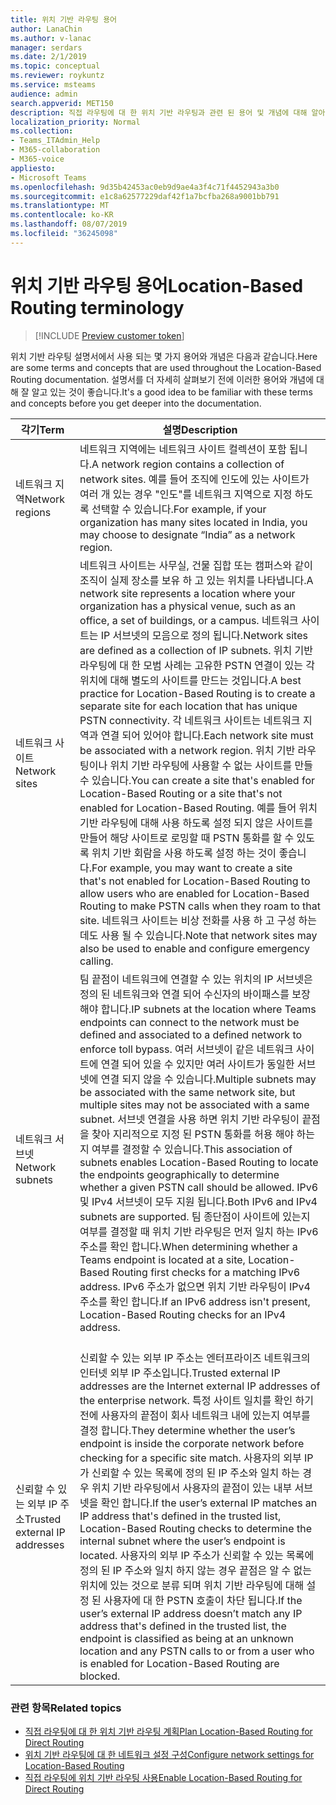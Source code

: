 ```yaml
---
title: 위치 기반 라우팅 용어
author: LanaChin
ms.author: v-lanac
manager: serdars
ms.date: 2/1/2019
ms.topic: conceptual
ms.reviewer: roykuntz
ms.service: msteams
audience: admin
search.appverid: MET150
description: 직접 라우팅에 대 한 위치 기반 라우팅과 관련 된 용어 및 개념에 대해 알아봅니다.
localization_priority: Normal
ms.collection:
- Teams_ITAdmin_Help
- M365-collaboration
- M365-voice
appliesto:
- Microsoft Teams
ms.openlocfilehash: 9d35b42453ac0eb9d9ae4a3f4c71f4452943a3b0
ms.sourcegitcommit: e1c8a62577229daf42f1a7bcfba268a9001bb791
ms.translationtype: MT
ms.contentlocale: ko-KR
ms.lasthandoff: 08/07/2019
ms.locfileid: "36245098"
---
```

# <a name="location-based-routing-terminology"></a><span data-ttu-id="25ac0-103">위치 기반 라우팅 용어</span><span class="sxs-lookup"><span data-stu-id="25ac0-103">Location-Based Routing terminology</span></span>

> [!INCLUDE [Preview customer token](includes/preview-feature.md)] 

<span data-ttu-id="25ac0-104">위치 기반 라우팅 설명서에서 사용 되는 몇 가지 용어와 개념은 다음과 같습니다.</span><span class="sxs-lookup"><span data-stu-id="25ac0-104">Here are some terms and concepts that are used throughout the Location-Based Routing documentation.</span></span> <span data-ttu-id="25ac0-105">설명서를 더 자세히 살펴보기 전에 이러한 용어와 개념에 대해 잘 알고 있는 것이 좋습니다.</span><span class="sxs-lookup"><span data-stu-id="25ac0-105">It's a good idea to be familiar with these terms and concepts before you get deeper into the documentation.</span></span>

|<span data-ttu-id="25ac0-106">각기</span><span class="sxs-lookup"><span data-stu-id="25ac0-106">Term</span></span>  |<span data-ttu-id="25ac0-107">설명</span><span class="sxs-lookup"><span data-stu-id="25ac0-107">Description</span></span>  |
|---------|---------|
|<span data-ttu-id="25ac0-108">네트워크 지역</span><span class="sxs-lookup"><span data-stu-id="25ac0-108">Network regions</span></span>     | <span data-ttu-id="25ac0-109">네트워크 지역에는 네트워크 사이트 컬렉션이 포함 됩니다.</span><span class="sxs-lookup"><span data-stu-id="25ac0-109">A network region contains a collection of network sites.</span></span> <span data-ttu-id="25ac0-110">예를 들어 조직에 인도에 있는 사이트가 여러 개 있는 경우 "인도"를 네트워크 지역으로 지정 하도록 선택할 수 있습니다.</span><span class="sxs-lookup"><span data-stu-id="25ac0-110">For example, if your organization has many sites located in India, you may choose to designate “India” as a network region.</span></span>        |
|<span data-ttu-id="25ac0-111">네트워크 사이트</span><span class="sxs-lookup"><span data-stu-id="25ac0-111">Network sites</span></span>    | <span data-ttu-id="25ac0-112">네트워크 사이트는 사무실, 건물 집합 또는 캠퍼스와 같이 조직이 실제 장소를 보유 하 고 있는 위치를 나타냅니다.</span><span class="sxs-lookup"><span data-stu-id="25ac0-112">A network site represents a location where your organization has a physical venue, such as an office, a set of buildings, or a campus.</span></span> <span data-ttu-id="25ac0-113">네트워크 사이트는 IP 서브넷의 모음으로 정의 됩니다.</span><span class="sxs-lookup"><span data-stu-id="25ac0-113">Network sites are defined as a collection of IP subnets.</span></span> <span data-ttu-id="25ac0-114">위치 기반 라우팅에 대 한 모범 사례는 고유한 PSTN 연결이 있는 각 위치에 대해 별도의 사이트를 만드는 것입니다.</span><span class="sxs-lookup"><span data-stu-id="25ac0-114">A best practice for Location-Based Routing is to create a separate site for each location that has unique PSTN connectivity.</span></span>  <span data-ttu-id="25ac0-115">각 네트워크 사이트는 네트워크 지역과 연결 되어 있어야 합니다.</span><span class="sxs-lookup"><span data-stu-id="25ac0-115">Each network site must be associated with a network region.</span></span> <span data-ttu-id="25ac0-116">위치 기반 라우팅이나 위치 기반 라우팅에 사용할 수 없는 사이트를 만들 수 있습니다.</span><span class="sxs-lookup"><span data-stu-id="25ac0-116">You can create a site that's enabled for Location-Based Routing or a site that's not enabled for Location-Based Routing.</span></span> <span data-ttu-id="25ac0-117">예를 들어 위치 기반 라우팅에 대해 사용 하도록 설정 되지 않은 사이트를 만들어 해당 사이트로 로밍할 때 PSTN 통화를 할 수 있도록 위치 기반 회람을 사용 하도록 설정 하는 것이 좋습니다.</span><span class="sxs-lookup"><span data-stu-id="25ac0-117">For example, you may want to create a site that's not enabled for Location-Based Routing to allow users who are enabled for Location-Based Routing to make PSTN calls when they roam to that site.</span></span> <span data-ttu-id="25ac0-118">네트워크 사이트는 비상 전화를 사용 하 고 구성 하는 데도 사용 될 수 있습니다.</span><span class="sxs-lookup"><span data-stu-id="25ac0-118">Note that network sites may also be used to enable and configure emergency calling.</span></span>        |
|<span data-ttu-id="25ac0-119">네트워크 서브넷</span><span class="sxs-lookup"><span data-stu-id="25ac0-119">Network subnets</span></span>     |<span data-ttu-id="25ac0-120">팀 끝점이 네트워크에 연결할 수 있는 위치의 IP 서브넷은 정의 된 네트워크와 연결 되어 수신자의 바이패스를 보장 해야 합니다.</span><span class="sxs-lookup"><span data-stu-id="25ac0-120">IP subnets at the location where Teams endpoints can connect to the network must be defined and associated to a defined network to enforce toll bypass.</span></span> <span data-ttu-id="25ac0-121">여러 서브넷이 같은 네트워크 사이트에 연결 되어 있을 수 있지만 여러 사이트가 동일한 서브넷에 연결 되지 않을 수 있습니다.</span><span class="sxs-lookup"><span data-stu-id="25ac0-121">Multiple subnets may be associated with the same network site, but multiple sites may not be associated with a same subnet.</span></span> <span data-ttu-id="25ac0-122">서브넷 연결을 사용 하면 위치 기반 라우팅이 끝점을 찾아 지리적으로 지정 된 PSTN 통화를 허용 해야 하는지 여부를 결정할 수 있습니다.</span><span class="sxs-lookup"><span data-stu-id="25ac0-122">This association of subnets enables Location-Based Routing to locate the endpoints geographically to determine whether a given PSTN call should be allowed.</span></span> <span data-ttu-id="25ac0-123">IPv6 및 IPv4 서브넷이 모두 지원 됩니다.</span><span class="sxs-lookup"><span data-stu-id="25ac0-123">Both IPv6 and IPv4 subnets are supported.</span></span> <span data-ttu-id="25ac0-124">팀 종단점이 사이트에 있는지 여부를 결정할 때 위치 기반 라우팅은 먼저 일치 하는 IPv6 주소를 확인 합니다.</span><span class="sxs-lookup"><span data-stu-id="25ac0-124">When determining whether a Teams endpoint is located at a site, Location-Based Routing first checks for a matching IPv6 address.</span></span> <span data-ttu-id="25ac0-125">IPv6 주소가 없으면 위치 기반 라우팅이 IPv4 주소를 확인 합니다.</span><span class="sxs-lookup"><span data-stu-id="25ac0-125">If an IPv6 address isn't present, Location-Based Routing checks for an IPv4 address.</span></span> <br><br>
|<span data-ttu-id="25ac0-126">신뢰할 수 있는 외부 IP 주소</span><span class="sxs-lookup"><span data-stu-id="25ac0-126">Trusted external IP addresses</span></span>    |<span data-ttu-id="25ac0-127">신뢰할 수 있는 외부 IP 주소는 엔터프라이즈 네트워크의 인터넷 외부 IP 주소입니다.</span><span class="sxs-lookup"><span data-stu-id="25ac0-127">Trusted external IP addresses are the Internet external IP addresses of the enterprise network.</span></span> <span data-ttu-id="25ac0-128">특정 사이트 일치를 확인 하기 전에 사용자의 끝점이 회사 네트워크 내에 있는지 여부를 결정 합니다.</span><span class="sxs-lookup"><span data-stu-id="25ac0-128">They determine whether the user’s endpoint is inside the corporate network before checking for a specific site match.</span></span> <span data-ttu-id="25ac0-129">사용자의 외부 IP가 신뢰할 수 있는 목록에 정의 된 IP 주소와 일치 하는 경우 위치 기반 라우팅에서 사용자의 끝점이 있는 내부 서브넷을 확인 합니다.</span><span class="sxs-lookup"><span data-stu-id="25ac0-129">If the user’s external IP matches an IP address that's defined in the trusted list, Location-Based Routing checks to determine the internal subnet where the user’s endpoint is located.</span></span> <span data-ttu-id="25ac0-130">사용자의 외부 IP 주소가 신뢰할 수 있는 목록에 정의 된 IP 주소와 일치 하지 않는 경우 끝점은 알 수 없는 위치에 있는 것으로 분류 되며 위치 기반 라우팅에 대해 설정 된 사용자에 대 한 PSTN 호출이 차단 됩니다.</span><span class="sxs-lookup"><span data-stu-id="25ac0-130">If the user’s external IP address doesn’t match any IP address that's defined in the trusted list, the endpoint is classified as being at an unknown location and any PSTN calls to or from a user who is enabled for Location-Based Routing are blocked.</span></span>          |

### <a name="related-topics"></a><span data-ttu-id="25ac0-131">관련 항목</span><span class="sxs-lookup"><span data-stu-id="25ac0-131">Related topics</span></span>
- [<span data-ttu-id="25ac0-132">직접 라우팅에 대 한 위치 기반 라우팅 계획</span><span class="sxs-lookup"><span data-stu-id="25ac0-132">Plan Location-Based Routing for Direct Routing</span></span>](location-based-routing-plan.md)
- [<span data-ttu-id="25ac0-133">위치 기반 라우팅에 대 한 네트워크 설정 구성</span><span class="sxs-lookup"><span data-stu-id="25ac0-133">Configure network settings for Location-Based Routing</span></span>](location-based-routing-configure-network-settings.md)
- [<span data-ttu-id="25ac0-134">직접 라우팅에 위치 기반 라우팅 사용</span><span class="sxs-lookup"><span data-stu-id="25ac0-134">Enable Location-Based Routing for Direct Routing</span></span>](location-based-routing-enable.md)
